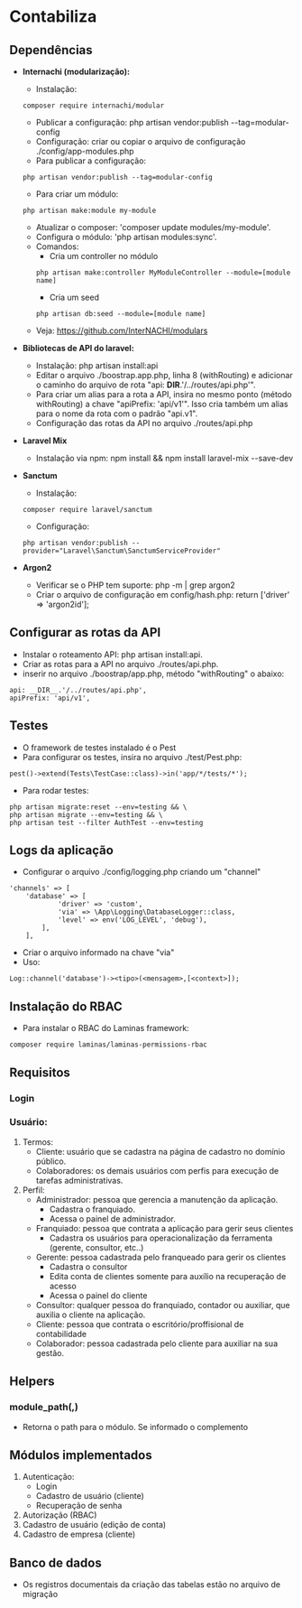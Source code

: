 # Contabiliza

## Dependências
- **Internachi (modularização):**
    - Instalação: 
    ```
    composer require internachi/modular
    ```
    - Publicar a configuração: php artisan vendor:publish --tag=modular-config
    - Configuração: criar ou copiar o arquivo de configuração ./config/app-modules.php
    - Para publicar a configuração: 
    ```
    php artisan vendor:publish --tag=modular-config
    ```
    - Para criar um módulo: 
    ```
    php artisan make:module my-module
    ```
    - Atualizar o composer: 'composer update modules/my-module'.
    - Configura o módulo: 'php artisan modules:sync'.
    - Comandos: 
        - Cria um controller no módulo
        ```
        php artisan make:controller MyModuleController --module=[module name]
        ```
        - Cria um seed
        ```
        php artisan db:seed --module=[module name]
        ```
    - Veja: https://github.com/InterNACHI/modulars

- **Bibliotecas de API do laravel:**
    - Instalação: php artisan install:api
    - Editar o arquivo ./boostrap.app.php, linha 8 (withRouting) e adicionar o caminho do arquivo de rota "api: __DIR__.'/../routes/api.php'".
    - Para criar um alias para a rota a API, insira no mesmo ponto (método withRouting) a chave "apiPrefix: 'api/v1'". Isso cria também um alias para o nome da rota com o padrão "api.v1".
    - Configuração das rotas da API no arquivo ./routes/api.php

- **Laravel Mix**
    - Instalação via npm: npm install && npm install laravel-mix --save-dev

- **Sanctum**
    - Instalação:
    ```
    composer require laravel/sanctum
    ```
    - Configuração: 
    ```
    php artisan vendor:publish --provider="Laravel\Sanctum\SanctumServiceProvider"
    ```
    

- **Argon2**
    - Verificar se o PHP tem suporte: php -m | grep argon2
    - Criar o arquivo de configuração em config/hash.php: return ['driver' => 'argon2id'];

## Configurar as rotas da API
- Instalar o roteamento API: php artisan install:api.
- Criar as rotas para a API no arquivo ./routes/api.php.
- inserir no arquivo ./boostrap/app.php, método "withRouting" o abaixo:
```
api: __DIR__.'/../routes/api.php',
apiPrefix: 'api/v1',
```
## Testes
- O framework de testes instalado é o Pest
- Para configurar os testes, insira no arquivo ./test/Pest.php:
```
pest()->extend(Tests\TestCase::class)->in('app/*/tests/*');
```
- Para rodar testes: 
```
php artisan migrate:reset --env=testing && \
php artisan migrate --env=testing && \
php artisan test --filter AuthTest --env=testing
```
## Logs da aplicação
- Configurar o arquivo ./config/logging.php criando um "channel"
```
'channels' => [
    'database' => [
            'driver' => 'custom',
            'via' => \App\Logging\DatabaseLogger::class,
            'level' => env('LOG_LEVEL', 'debug'),
        ],
    ],
```
- Criar o arquivo informado na chave "via"
- Uso: 
```
Log::channel('database')-><tipo>(<mensagem>,[<context>]);
```

## Instalação do RBAC
- Para instalar o RBAC do Laminas framework:
```
composer require laminas/laminas-permissions-rbac
```

## Requisitos
### Login


### Usuário:
1) Termos:
    - Cliente: usuário que se cadastra na página de cadastro no domínio público.
    - Colaboradores: os demais usuários com perfis para execução de tarefas administrativas.
2) Perfil:
    - Administrador: pessoa que gerencia a manutenção da aplicação.
        - Cadastra o franquiado.
        - Acessa o painel de administrador.
    - Franquiado: pessoa que contrata a aplicação para gerir seus clientes
        - Cadastra os usuários para operacionalização da ferramenta (gerente, consultor, etc..)
    - Gerente: pessoa cadastrada pelo franqueado para gerir os clientes
        - Cadastra o consultor
        - Edita conta de clientes somente para auxílio na recuperação de acesso
        - Acessa o painel do cliente
    - Consultor: qualquer pessoa do franquiado, contador ou auxiliar, que auxilia o cliente na aplicação. 
    - Cliente: pessoa que contrata o escritório/proffisional de contabilidade
    - Colaborador: pessoa cadastrada pelo cliente para auxiliar na sua gestão. 

## Helpers
### module_path(<nome-modulo>,<complemento>)
- Retorna o path para o módulo. Se informado o complemento

## Módulos implementados
1) Autenticação:
    - Login
    - Cadastro de usuário (cliente)
    - Recuperação de senha
2) Autorização (RBAC)
3) Cadastro de usuário (edição de conta)
4) Cadastro de empresa (cliente)

## Banco de dados
- Os registros documentais da criação das tabelas estão no arquivo de migração

